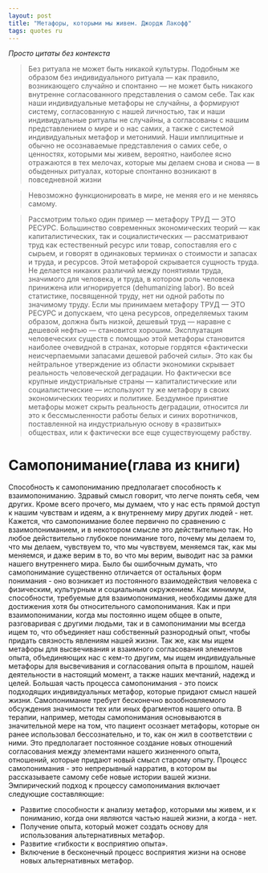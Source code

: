 ```yaml
---
layout: post
title: "Метафоры, которыми мы живем. Джордж Лакофф"
tags: quotes ru
---
```

<em>Просто цитаты без контекста</em>

>Без ритуала не может быть никакой культуры. Подобным же образом без индивидуального ритуала — как правило, возникающего случайно и спонтанно — не может быть никакого внутренне согласованного представления о самом себе. Так как наши индивидуальные метафоры не случайны, а формируют систему, согласованную с нашей личностью, так и наши индивидуальные ритуалы не случайны, а согласованы с нашим представлением о мире и о нас самих, а также с системой индивидуальных метафор и метонимий. Наши имплицитные и обычно не осознаваемые представления о самих себе, о ценностях, которыми мы живем, вероятно, наиболее ясно отражаются в тех мелочах, которые мы делаем снова и снова — в обыденных ритуалах, которые спонтанно возникают в повседневной жизни

<!--more-->
>Невозможно функционировать в мире, не меняя его и не меняясь самому. 

>Рассмотрим только один пример — метафору ТРУД — ЭТО РЕСУРС. Большинство современных экономических теорий — как капиталистических, так и социалистических — рассматривают труд как естественный ресурс или товар, сопоставляя его с сырьем, и говорят в одинаковых терминах о стоимости и запасах и труда, и ресурсов. Этой метафорой скрывается сущность труда. Не делается никаких различий между понятиями труда, значимого для человека, и труда, в котором роль человека принижена или игнорируется (dehumanizing labor). Во всей статистике, посвященной труду, нет ни одной работы по значимому труду. Если мы принимаем метафору ТРУД — ЭТО РЕСУРС и допускаем, что цена ресурсов, определяемых таким образом, должна быть низкой, дешевый труд — наравне с дешевой нефтью — становится хорошим. Эксплуатация человеческих существ с помощью этой метафоры становится наиболее очевидной в странах, которые гордятся «фактически неисчерпаемыми запасами дешевой рабочей силы». Это как бы нейтральное утверждение из области экономики скрывает реальность человеческой деградации. Но фактически все крупные индустриальные страны — капиталистические или социалистические — используют ту же метафору в своих экономических теориях и политике. Бездумное принятие метафоры может скрыть реальность деградации, относится ли это к бессмысленности работы белых и синих воротничков, поставленной на индустриальную основу в «развитых» обществах, или к фактически все еще существующему рабству.

# Самопонимание(глава из книги)
Способность к самопониманию предполагает способность к взаимопониманию. Здравый смысл говорит, что легче понять себя, чем других. Кроме всего прочего, мы думаем, что у нас есть прямой доступ к нашим чувствам и идеям, а к внутреннему миру других людей - нет. Кажется, что самопонимание более первично по сравнению с взаимопониманием, и в некотором смысле это действительно так. Но любое действительно глубокое понимание того, почему мы делаем то, что мы делаем, чувствуем то, что мы чувствуем, меняемся так, как мы меняемся, и даже верим в то, во что мы верим, выводит нас за рамки нашего внутреннего мира. Было бы ошибочным думать, что самопонимание существенно отличается от остальных форм понимания - оно возникает из постоянного взаимодействия человека с физическим, культурным и социальным окружением. Как минимум, способности, требуемые для взаимопонимания, необходимы даже для достижения хотя бы относительного самопонимания. Как и при взаимопонимании, когда мы постоянно ищем общее в опыте, разговаривая с другими людьми, так и в самопонимании мы всегда ищем то, что объединяет наш собственный разнородный опыт, чтобы придать связность явлениям нашей жизни. Так же, как мы ищем метафоры для высвечивания и взаимного согласования элементов опыта, объединяющих нас с кем-то другим, мы ищем индивидуальные метафоры для высвечивания и согласования опыта в прошлом, нашей деятельности в настоящий момент, а также наших мечтаний, надежд и целей. Большая часть процесса самопонимания - это поиск подходящих индивидуальных метафор, которые придают смысл нашей жизни. Самопонимание требует бесконечно возобновляемого обсуждения значимости тех или иных фрагментов нашего опыта. В терапии, например, методы самопонимания основываются в значительной мере на том, что пациент осознает метафоры, которые он ранее использовал бессознательно, и то, как он жил в соответствии с ними. Это предполагает постоянное создание новых отношений согласования между элементами нашего жизненного опыта,
отношений, которые придают новый смысл старому опыту. Процесс самопонимания - это непрерывный нарратив, в котором вы рассказываете самому себе новые истории вашей жизни.
Эмпирический подход к процессу самопонимания включает следующие составляющие:
  - Развитие способности к анализу метафор, которыми мы живем, и к пониманию, когда они являются частью нашей жизни, а когда - нет.
  - Получение опыта, который может создать основу для использования альтернативных метафор.
  - Развитие «гибкости к восприятию опыта».
  - Включение в бесконечный процесс восприятия жизни на основе новых альтернативных метафор.
